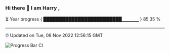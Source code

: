 ### Hi there 👋 I am Harry , 

⏳ Year progress { █████████████████████████▁▁▁▁▁ } 85.35 %

---

⏰ Updated on Tue, 08 Nov 2022 12:56:15 GMT

![Progress Bar CI](https://github.com/duykhang68/duykhang68/workflows/Progress%20Bar%20CI/badge.svg)
